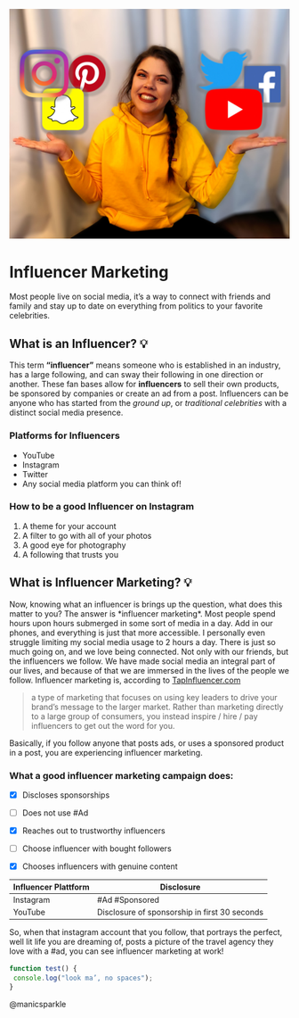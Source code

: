 ![its me](BlogImage.jpg)
# Influencer Marketing
Most people live on social media, it’s a way to connect with friends and family and stay up to date on everything from politics to your favorite celebrities. 
## What is an Influencer? :bulb:
This term **“influencer”** means someone who is established in an industry, has a large following, and can sway their following in one direction or another. These fan bases allow for **influencers** to sell their own products, be sponsored by companies or create an ad from a post. Influencers can be anyone who has started from the *ground up*, or *traditional celebrities* with a distinct social media presence.
### Platforms for Influencers
* YouTube
* Instagram
* Twitter
* Any social media platform you can think of! 
### How to be a good Influencer on Instagram
1. A theme for your account
2. A filter to go with all of your photos
3. A good eye for photography
4. A following that trusts you
## What is Influencer Marketing? :bulb:
Now, knowing what an influencer is brings up the question, what does this matter to you? The answer is \*influencer marketing\*. Most people spend hours upon hours submerged in some sort of media in a day. Add in our phones, and everything is just that more accessible. I personally even struggle limiting my social media usage to 2 hours a day. There is just so much going on, and we love being connected. Not only with our friends, but the influencers we follow. We have made social media an integral part of our lives, and because of that we are immersed in the lives of the people we follow. 
Influencer marketing is, according to [TapInfluencer.com](https://www.tapinfluence.com/blog-what-is-influencer-marketing/) 
> a type of marketing that focuses on using key leaders to drive your brand’s message to the larger market.
>Rather than marketing directly to a large group of consumers, you instead inspire / hire / pay influencers to get out the word for you.

Basically, if you follow anyone that posts ads, or uses a sponsored product in a post, you are experiencing influencer marketing.
### What a good influencer marketing campaign does: 
- [x] Discloses sponsorships
- [ ] Does not use \#Ad
- [x] Reaches out to trustworthy influencers
- [ ] Choose influencer with bought followers
- [x] Chooses influencers with genuine content


Influencer Plattform | Disclosure
------------ | -------------
Instagram| \#Ad \#Sponsored
YouTube | Disclosure of sponsorship in first 30 seconds

So, when that instagram account that you follow, that portrays the perfect, well lit life you are dreaming of, posts a picture of the travel agency they love with a #ad, you can see influencer marketing at work! 
```javascript
function test() {
 console.log("look ma’, no spaces");
}
```
@manicsparkle
